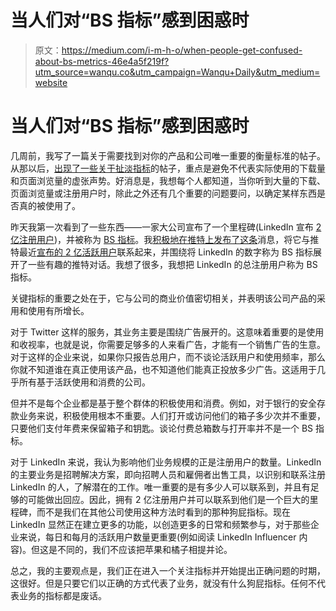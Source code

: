 # 当人们对“BS 指标”感到困惑时

> 原文：<https://medium.com/i-m-h-o/when-people-get-confused-about-bs-metrics-46e4a5f219f?utm_source=wanqu.co&utm_campaign=Wanqu+Daily&utm_medium=website>

# 当人们对“BS 指标”感到困惑时

几周前，我写了一篇关于需要找到对你的产品和公司唯一重要的衡量标准的帖子。从那以后，[出现了一些关于](http://allthingsd.com/20121217/andreessen-and-mixpanel-call-for-an-end-to-bullshit-metrics/)[扯淡指标](http://blog.mixpanel.com/2012/12/17/bs-metrics/)的帖子，重点是避免不代表实际使用的下载量和页面浏览量的虚张声势。好消息是，我想每个人都知道，当你听到大量的下载、页面浏览量或注册用户时，除此之外还有几个重要的问题要问，以确定某样东西是否真的被使用了。

昨天我第一次看到了一些东西——一家大公司宣布了一个里程碑(LinkedIn 宣布 [2 亿注册用户](http://blog.linkedin.com/2013/01/09/linkedin-200-million/))，并被称为 [BS 指标](http://allthingsd.com/20130109/linkedin-touts-200m-registered-users-but-thats-a-bs-metric/)。我[积极地在推特上发布了这条](https://twitter.com/joshelman/status/289049578207064064)消息，将它与推特最近[宣布的 2 亿活跃用户](https://twitter.com/twitter/status/281051652235087872)联系起来，并围绕将 LinkedIn 的数字称为 BS 指标展开了一些有趣的推特对话。我想了很多，我想把 LinkedIn 的总注册用户称为 BS 指标。

关键指标的重要之处在于，它与公司的商业价值密切相关，并表明该公司产品的采用和使用有所增长。

对于 Twitter 这样的服务，其业务主要是围绕广告展开的。这意味着重要的是使用和收视率，也就是说，你需要足够多的人来看广告，才能有一个销售广告的生意。对于这样的企业来说，如果你只报告总用户，而不谈论活跃用户和使用频率，那么你就不知道谁在真正使用该产品，也不知道他们能真正投放多少广告。这适用于几乎所有基于活跃使用和消费的公司。

但并不是每个企业都是基于整个群体的积极使用和消费。例如，对于银行的安全存款业务来说，积极使用根本不重要。人们打开或访问他们的箱子多少次并不重要，只要他们支付年费来保留箱子和钥匙。谈论付费总箱数与打开率并不是一个 BS 指标。

对于 LinkedIn 来说，我认为影响他们业务规模的正是注册用户的数量。LinkedIn 的主要业务是招聘解决方案，即向招聘人员和雇佣者出售工具，以识别和联系注册 LinkedIn 的人，了解潜在的工作。唯一重要的是有多少人可以联系到，并且有足够的可能做出回应。因此，拥有 2 亿注册用户并可以联系到他们是一个巨大的里程碑，而不是我们在其他公司使用这种方法时看到的那种狗屁指标。现在 LinkedIn 显然正在建立更多的功能，以创造更多的日常和频繁参与，对于那些企业来说，每日和每月的活跃用户数量更重要(例如阅读 LinkedIn Influencer 内容)。但这是不同的，我们不应该把苹果和橘子相提并论。

总之，我的主要观点是，我们正在进入一个关注指标并开始提出正确问题的时期，这很好。但是只要它们以正确的方式代表了业务，就没有什么狗屁指标。任何不代表业务的指标都是废话。
